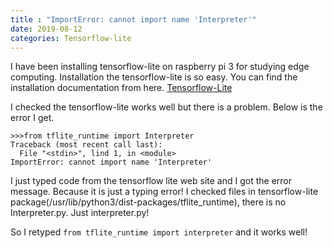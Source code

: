 ```yaml
---
title : "ImportError: cannot import name 'Interpreter'"
date: 2019-08-12
categories: Tensorflow-lite
---
```


I have been installing tensorflow-lite on raspberry pi 3 for studying edge computing. Installation the tensorflow-lite is so easy.
You can find the installation documentation from here. [Tensorflow-Lite](https://www.tensorflow.org.lite/)

I checked the tensorflow-lite works well but there is a problem. Below is the error I get. 


```
>>>from tflite_runtime import Interpreter
Traceback (most recent call last):
  File "<stdin>", lind 1, in <module>
ImportError: cannot import name 'Interpreter'
```

I just typed code from the tensorflow lite web site and I got the error message.
Because it is just a typing error!
I checked files in tensorflow-lite package(/usr/lib/python3/dist-packages/tflite_runtime), there is no Interpreter.py. Just interpreter.py! 

So I retyped ```from tflite_runtime import interpreter``` and it works well!
